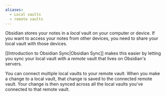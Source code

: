 ```yaml
---
aliases:
  - Local vaults
  - remote vaults
---
```


Obsidian stores your notes in a _local_ vault on your computer or device. If you want to access your notes from other devices, you need to share your local vault with those devices.

[[Introduction to Obsidian Sync|Obsidian Sync]] makes this easier by letting you sync your local vault with a _remote_ vault that lives on Obsidian's servers.

You can connect multiple local vaults to your remote vault. When you make a change to a local vault, that change is saved to the connected remote vault. Your change is then synced across all the local vaults you've connected to that remote vault.
